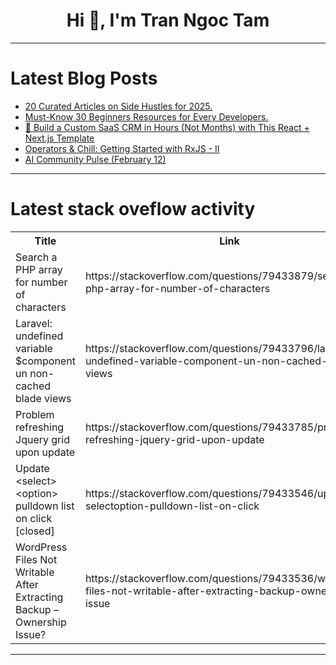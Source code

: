 <h1 align="center">Hi 👋, I'm Tran Ngoc Tam</h1>

---

# Latest Blog Posts 
<!-- BLOG-POST-LIST:START -->
- [20 Curated Articles on Side Hustles for 2025.](https://dev.to/rare_source/20-curated-articles-on-side-hustles-for-2025-27dh)
- [Must-Know 30 Beginners Resources for Every Developers.](https://dev.to/dev-resources/must-know-30-beginners-resources-for-every-developers-169d)
- [🚀 Build a Custom SaaS CRM in Hours &lpar;Not Months&rpar; with This React + Next.js Template](https://dev.to/shreyvijayvargiya/build-a-custom-saas-crm-in-hours-not-months-with-this-react-nextjs-template-14pd)
- [Operators &amp; Chill: Getting Started with RxJS - II](https://dev.to/lovestaco/operators-chill-getting-started-with-rxjs-ii-1852)
- [AI Community Pulse &lpar;February 12&rpar;](https://dev.to/future_ai/ai-community-pulse-february-12-32pn)
<!-- BLOG-POST-LIST:END -->

---

# Latest stack oveflow activity
<table>
  <tr><th>Title</th><th>Link</th></tr>
  <!-- STACKOVERFLOW:START --><tr><td>Search a PHP array for number of characters</td><td>https://stackoverflow.com/questions/79433879/search-a-php-array-for-number-of-characters</td></tr><tr><td>Laravel: undefined variable $component un non-cached blade views</td><td>https://stackoverflow.com/questions/79433796/laravel-undefined-variable-component-un-non-cached-blade-views</td></tr><tr><td>Problem refreshing Jquery grid upon update</td><td>https://stackoverflow.com/questions/79433785/problem-refreshing-jquery-grid-upon-update</td></tr><tr><td>Update &lt;select&gt;&lt;option&gt; pulldown list on click [closed]</td><td>https://stackoverflow.com/questions/79433546/update-selectoption-pulldown-list-on-click</td></tr><tr><td>WordPress Files Not Writable After Extracting Backup – Ownership Issue?</td><td>https://stackoverflow.com/questions/79433536/wordpress-files-not-writable-after-extracting-backup-ownership-issue</td></tr><!-- STACKOVERFLOW:END -->
</table>

---


